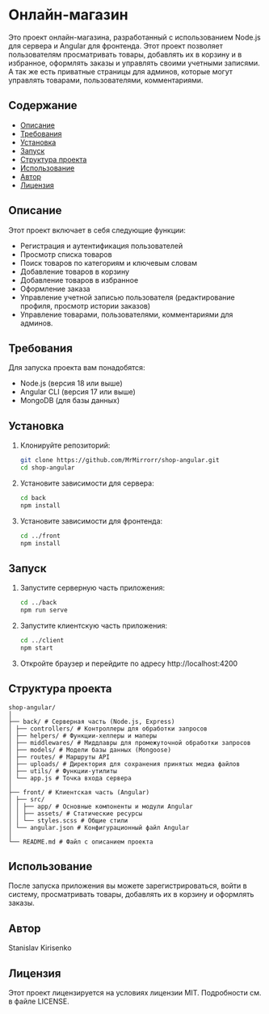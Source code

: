 # Онлайн-магазин

Это проект онлайн-магазина, разработанный с использованием Node.js для сервера и Angular для фронтенда. Этот проект позволяет пользователям просматривать товары, добавлять их в корзину и в избранное, оформлять заказы и управлять своими учетными записями. А так же есть приватные страницы для админов, которые могут управлять товарами, пользователями, комментариями.

## Содержание

-   [Описание](#описание)
-   [Требования](#требования)
-   [Установка](#установка)
-   [Запуск](#запуск)
-   [Структура проекта](#структура-проекта)
-   [Использование](#использование)
-   [Автор](#автор)
-   [Лицензия](#лицензия)

## Описание

Этот проект включает в себя следующие функции:

-   Регистрация и аутентификация пользователей
-   Просмотр списка товаров
-   Поиск товаров по категориям и ключевым словам
-   Добавление товаров в корзину
-   Добавление товаров в избранное
-   Оформление заказа
-   Управление учетной записью пользователя (редактирование профиля, просмотр истории заказов)
-   Управление товарами, пользователями, комментариями для админов.

## Требования

Для запуска проекта вам понадобятся:

-   Node.js (версия 18 или выше)
-   Angular CLI (версия 17 или выше)
-   MongoDB (для базы данных)

## Установка

1. Клонируйте репозиторий:

    ```bash
    git clone https://github.com/MrMirrorr/shop-angular.git
    cd shop-angular
    ```

2. Установите зависимости для сервера:

    ```bash
    cd back
    npm install
    ```

3. Установите зависимости для фронтенда:

    ```bash
    cd ../front
    npm install
    ```

## Запуск

1. Запустите серверную часть приложения:

    ```bash
    cd ../back
    npm run serve
    ```

2. Запустите клиентскую часть приложения:

    ```bash
    cd ../client
    npm start
    ```

3. Откройте браузер и перейдите по адресу http://localhost:4200

## Структура проекта

    shop-angular/
    │
    ├── back/ # Серверная часть (Node.js, Express)
    │ ├── controllers/ # Контроллеры для обработки запросов
    │ ├── helpers/ # Функции-хелперы и маперы
    │ ├── middlewares/ # Миддлавры для промежуточной обработки запросов
    │ ├── models/ # Модели базы данных (Mongoose)
    │ ├── routes/ # Маршруты API
    │ ├── uploads/ # Директория для сохранения принятых медиа файлов
    │ ├── utils/ # Функции-утилиты
    │ └── app.js # Точка входа сервера
    │
    ├── front/ # Клиентская часть (Angular)
    │ ├── src/
    │ │ ├── app/ # Основные компоненты и модули Angular
    │ │ ├── assets/ # Статические ресурсы
    │ │ └── styles.scss # Общие стили
    │ └── angular.json # Конфигурационный файл Angular
    │
    └── README.md # Файл с описанием проекта

## Использование

После запуска приложения вы можете зарегистрироваться, войти в систему, просматривать товары, добавлять их в корзину и оформлять заказы.

## Автор

Stanislav Kirisenko

## Лицензия

Этот проект лицензируется на условиях лицензии MIT. Подробности см. в файле LICENSE.
